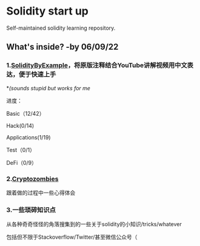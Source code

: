 # Solidity start up

Self-maintained solidity learning repository.

## What's inside?                                -by 06/09/22

### 1.[SolidityByExample](https://solidity-by-example.org/)，将原版注释结合YouTube讲解视频用中文表达，便于快速上手

**(sounds stupid but works for me*

进度：

Basic（12/42）

Hack(0/14)

Applications(1/19)

Test（0/1）

DeFi（0/9）

### 2.[Cryptozombies](https://cryptozombies.io/)

跟着做的过程中一些心得体会

### 3.一些琐碎知识点

从各种奇奇怪怪的角落搜集到的一些关于solidity的小知识/tricks/whatever

包括但不限于Stackoverflow/Twitter/甚至微信公众号（